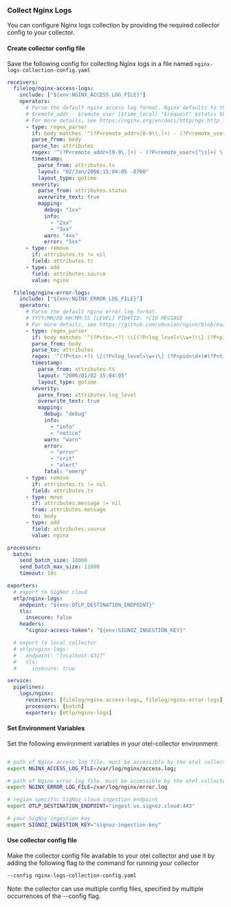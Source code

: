 ### Collect Nginx Logs

You can configure Nginx logs collection by providing the required collector config to your collector.

#### Create collector config file

Save the following config for collecting Nginx logs in a file named `nginx-logs-collection-config.yaml`

```yaml
receivers:
  filelog/nginx-access-logs:
    include: ["${env:NGINX_ACCESS_LOG_FILE}"]
    operators:
      # Parse the default nginx access log format. Nginx defaults to the "combined" log format
      # $remote_addr - $remote_user [$time_local] "$request" $status $body_bytes_sent "$http_referer" "$http_user_agent"
      # For more details, see https://nginx.org/en/docs/http/ngx_http_log_module.html
      - type: regex_parser
        if: body matches '^(?P<remote_addr>[0-9\\.]+) - (?P<remote_user>[^\\s]+) \\[(?P<ts>.+)\\] "(?P<request_method>\\w+?) (?P<request_path>.+?)" (?P<status>[0-9]+) (?P<body_bytes_sent>[0-9]+) "(?P<http_referrer>.+?)" "(?P<http_user_agent>.+?)"$'
        parse_from: body
        parse_to: attributes
        regex: '^(?P<remote_addr>[0-9\.]+) - (?P<remote_user>[^\s]+) \[(?P<ts>.+)\] "(?P<request_method>\w+?) (?P<request_path>.+?)" (?P<status>[0-9]+) (?P<body_bytes_sent>[0-9]+) "(?P<http_referrer>.+?)" "(?P<http_user_agent>.+?)"$'
        timestamp:
          parse_from: attributes.ts
          layout: "02/Jan/2006:15:04:05 -0700"
          layout_type: gotime
        severity:
          parse_from: attributes.status
          overwrite_text: true
          mapping:
            debug: "1xx"
            info:
              - "2xx"
              - "3xx"
            warn: "4xx"
            error: "5xx"
      - type: remove
        if: attributes.ts != nil
        field: attributes.ts
      - type: add
        field: attributes.source
        value: nginx

  filelog/nginx-error-logs:
    include: ["${env:NGINX_ERROR_LOG_FILE}"]
    operators:
      # Parse the default nginx error log format.
      # YYYY/MM/DD HH:MM:SS [LEVEL] PID#TID: *CID MESSAGE
      # For more details, see https://github.com/phusion/nginx/blob/master/src/core/ngx_log.c
      - type: regex_parser
        if: body matches '^(?P<ts>.+?) \\[(?P<log_level>\\w+)\\] (?P<pid>\\d+)#(?P<tid>\\d+). \\*(?P<cid>\\d+) (?P<message>.+)$'
        parse_from: body
        parse_to: attributes
        regex: '^(?P<ts>.+?) \[(?P<log_level>\w+)\] (?P<pid>\d+)#(?P<tid>\d+). \*(?P<cid>\d+) (?P<message>.+)$'
        timestamp:
          parse_from: attributes.ts
          layout: "2006/01/02 15:04:05"
          layout_type: gotime
        severity:
          parse_from: attributes.log_level
          overwrite_text: true
          mapping:
            debug: "debug"
            info:
              - "info"
              - "notice"
            warn: "warn"
            error:
              - "error"
              - "crit"
              - "alert"
            fatal: "emerg"
      - type: remove
        if: attributes.ts != nil
        field: attributes.ts
      - type: move
        if: attributes.message != nil
        from: attributes.message
        to: body
      - type: add
        field: attributes.source
        value: nginx

processors:
  batch:
    send_batch_size: 10000
    send_batch_max_size: 11000
    timeout: 10s

exporters:
  # export to SigNoz cloud
  otlp/nginx-logs:
    endpoint: "${env:OTLP_DESTINATION_ENDPOINT}"
    tls:
      insecure: false
    headers:
      "signoz-access-token": "${env:SIGNOZ_INGESTION_KEY}"

  # export to local collector
  # otlp/nginx-logs:
  #   endpoint: "localhost:4317"
  #   tls:
  #     insecure: true

service:
  pipelines:
    logs/nginx:
      receivers: [filelog/nginx-access-logs, filelog/nginx-error-logs]
      processors: [batch]
      exporters: [otlp/nginx-logs]

```

#### Set Environment Variables

Set the following environment variables in your otel-collector environment:

```bash

# path of Nginx access log file. must be accessible by the otel collector
export NGINX_ACCESS_LOG_FILE=/var/log/nginx/access.log;

# path of Nginx error log file. must be accessible by the otel collector
export NGINX_ERROR_LOG_FILE=/var/log/nginx/error.log

# region specific SigNoz cloud ingestion endpoint
export OTLP_DESTINATION_ENDPOINT="ingest.us.signoz.cloud:443"

# your SigNoz ingestion key
export SIGNOZ_INGESTION_KEY="signoz-ingestion-key"

```

#### Use collector config file

Make the collector config file available to your otel collector and use it by adding the following flag to the command for running your collector  
```bash
--config nginx-logs-collection-config.yaml
```  
Note: the collector can use multiple config files, specified by multiple occurrences of the --config flag.
